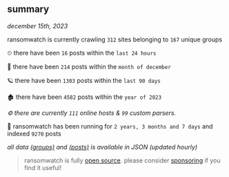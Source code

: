 
## summary
_december 15th, 2023_

ransomwatch is currently crawling `312` sites belonging to `167` unique groups

⏲ there have been `16` posts within the `last 24 hours`

🦈 there have been `214` posts within the `month of december`

🪐 there have been `1303` posts within the `last 90 days`

🏚 there have been `4582` posts within the `year of 2023`

_⚙️ there are currently `111` online hosts & `99` custom parsers._

🦕 ransomwatch has been running for `2 years, 3 months and 7 days` and indexed `9270` posts

_all data  [(groups)](http://ransomwhat.telemetry.ltd/groups) and [(posts)](http://ransomwhat.telemetry.ltd/posts) is available in JSON (updated hourly)_

> ransomwatch is fully [open source](https://github.com/joshhighet/ransomwatch#ransomwatch--). please consider [sponsoring](https://github.com/sponsors/joshhighet) if you find it useful!
